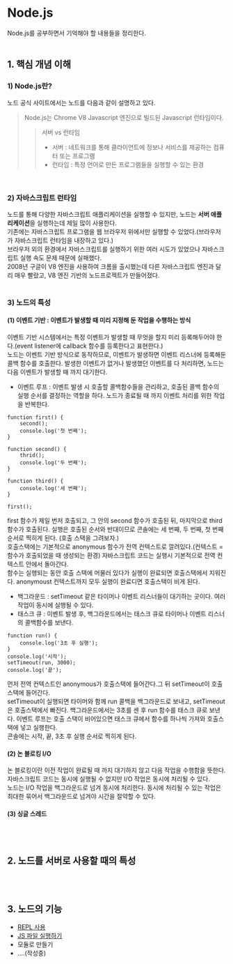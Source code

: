 # Node.js
Node.js를 공부하면서 기억해야 할 내용들을 정리한다.
<br>
<br>

## 1. 핵심 개념 이해

### 1) Node.js란?
노드 공식 사이트에서는 노드를 다음과 같이 설명하고 있다.
>Node.js는 Chrome V8 Javascript 엔진으로 빌드된 Javascript 런타임이다.
>> 서버 vs 런타임 <br>
>> * 서버 : 네트워크를 통해 클라이언트에 정보나 서비스를 제공하는 컴퓨터 또는 프로그램
>> * 런타임 : 특정 언어로 만든 프로그램들을 실행할 수 있는 환경

<br>

### 2) 자바스크립트 런타임
노드를 통해 다양한 자바스크립트 애플리케이션을 실행할 수 있지만, 노드는 <strong>서버 애플리케이션</strong>을 실행하는데 제일 많이 사용한다.<br>
기존에는 자바스크립트 프로그램을 웹 브라우저 위에서만 실행할 수 있었다.(브라우저가 자바스크립트 런타임을 내장하고 있다.) <br>
브라우저 외의 환경에서 자바스크립트를 실행하기 위한 여러 시도가 있었으나 자바스크립트 실행 속도 문제 때문에 실패했다. <br>
2008년 구글이 V8 엔진을 사용하여 크롬을 출시했는데 다른 자바스크립트 엔진과 달리 매우 빨랐고, V8 엔진 기반의 노드프로젝트가 만들어졌다.
<br>
<br>

### 3) 노드의 특성
#### (1) 이벤트 기반 : 이벤트가 발생할 때 미리 지정해 둔 작업을 수행하는 방식
이벤트 기반 시스템에서는 특정 이벤트가 발생할 때 무엇을 할지 미리 등록해두어야 한다.(event listener에 callback 함수를 등록한다고 표현한다.)<br>
노드는 이벤트 기반 방식으로 동작하므로, 이벤트가 발생하면 이벤트 리스너에 등록해둔 콜백 함수를 호출한다. 발생한 이벤트가 없거나 발생했던 이벤트를 다 처리하면, 노드는 다음 이벤트가 발생할 때 까지 대기한다. <br>
* 이벤트 루프 : 이벤트 발생 시 호출할 콜백함수들을 관리하고, 호출된 콜백 함수의 실행 순서를 결정하는 역할을 하다. 노드가 종료될 때 까지 이벤트 처리를 위한 작업을 반복한다.
```
function first() {
    second();
    console.log('첫 번째');
}

function second() {
    thrid();
    console.log('두 번째');
}

function third() {
    console.log('세 번째');
}

first();
```
first 함수가 제일 번저 호출되고, 그 안의 second 함수가 호출된 뒤, 마지막으로 third 함수가 호출된다. 실행은 호출된 순서와 반대이므로 콘솔에는 세 번째, 두 번째, 첫 번째 순서로 찍히게 된다. (호출 스택을 그려보자.) <br>
호출스택에는 기본적으로 anonymous 함수가 전역 컨텍스트로 깔려있다.(컨텍스트 = 함수가 호출되었을 때 생성되는 환경) 자바스크립트 코드는 실행시 기본적으로 전역 컨텍스트 안에서 돌아간다.<br>
함수는 실행되는 동안 호출 스택에 머물러 있다가 실행이 완료되면 호출스택에서 지워진다. anonymoust 컨텍스트까지 모두 실행이 완료디면 호출스택이 비게 된다.

* 백그라운드 : setTimeout 같은 타이머나 이벤트 리스너들이 대기하는 곳이다. 여러 작업이 동시에 실행될 수 있다.
* 태스크 큐 : 이벤트 발생 후, 백그라운드에서는 태스크 큐로 타이머나 이벤트 리스너의 콜백함수를 보낸다.
```
function run() {
    console.log('3초 후 실행');
}
console.log('시작');
setTimeout(run, 3000);
console.log('끝');
```
먼저 전역 컨텍스트인 anonymous가 호출스택에 들어간다.그 뒤 setTimeout이 호출 스택에 들어간다.<br>
setTimeout이 실행되면 타이머와 함께 run 콜백을 백그라운드로 보내고, setTimeout은 호출스택에서 빠진다. 백그라운드에서는 3초를 센 후 run 함수를 태스크 큐로 보낸다. 이벤트 루프는 호출 스택이 비어있으면 태스크 큐에서 함수를 하나씩 가져와 호출스택에 넣고 실행한다.<br>
콘솔에는 시작, 끝, 3초 후 실행 순서로 찍히게 된다.

#### (2) 논 블로킹 I/O
논 블로킹이란 이전 작업이 완료될 때 까지 대기하지 않고 다음 작업을 수행함을 뜻한다. 자바스크립트 코드는 동시에 실행될 수 없지만 I/O 작업은 동시에 처리될 수 있다.<br>
노드는 I/O 작업을 백그라운드로 넘겨 동시에 처리한다. 동시에 처리될 수 있는 작업은 최대한 묶어서 백그라운드로 넘겨야 시간을 절약할 수 있다.

#### (3) 싱글 스레드
<br>
<br>

## 2. 노드를 서버로 사용할 때의 특성
<br>
<br>

## 3. 노드의 기능
* [REPL 사용](https://github.com/hsh0340/nodejs-study/tree/main/3.%20%EB%85%B8%EB%93%9C%EC%9D%98%20%EA%B8%B0%EB%8A%A5/REPL%20%EC%82%AC%EC%9A%A9%ED%95%98%EA%B8%B0)<br>
* [JS 파일 실행하기](https://github.com/hsh0340/nodejs-study/tree/main/3.%20%EB%85%B8%EB%93%9C%EC%9D%98%20%EA%B8%B0%EB%8A%A5/3.2%20JS%20%ED%8C%8C%EC%9D%BC%20%EC%8B%A4%ED%96%89%ED%95%98%EA%B8%B0)<br>
* 모듈로 만들기<br>
* ....(작성중)<br>









